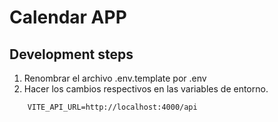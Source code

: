 # Calendar APP

## Development steps

1. Renombrar el archivo .env.template por .env
2. Hacer los cambios respectivos en las variables de entorno.    


```
    VITE_API_URL=http://localhost:4000/api
```
